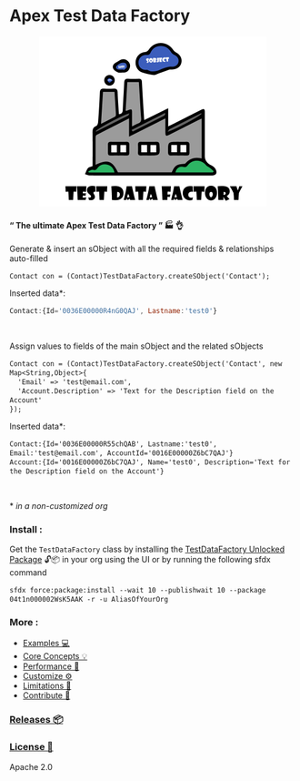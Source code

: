 # Apex Test Data Factory


<p align="center"><img src ="/docs/assets/logo.png" width="400"/></p>




#### “ The ultimate Apex Test Data Factory ” :factory: :ok_hand:

Generate & insert an sObject with all the required fields & relationships auto-filled
  ```apex
  Contact con = (Contact)TestDataFactory.createSObject('Contact');
  ```

Inserted data*:
  ```javascript
  Contact:{Id='0036E00000R4nG0QAJ', Lastname:'test0'}
  ```

<br/>

Assign values to fields of the main sObject and the related sObjects
  ```apex
  Contact con = (Contact)TestDataFactory.createSObject('Contact', new Map<String,Object>{
    'Email' => 'test@email.com',
    'Account.Description' => 'Text for the Description field on the Account'
  });
  ```
 
Inserted data*:
  ```apex
  Contact:{Id='0036E00000R55chQAB', Lastname:'test0', Email:'test@email.com', AccountId='0016E00000Z6bC7QAJ'}
  Account:{Id='0016E00000Z6bC7QAJ', Name='test0', Description='Text for the Description field on the Account'}
  ```
<br/>



  \* *in a non-customized org*
  
  
  ### Install :

Get the ``TestDataFactory`` class by installing the [TestDataFactory Unlocked Package](https://test.salesforce.com/packaging/installPackage.apexp?p0=04t1n000002WsK5AAK) 🔓📦 in your org using the UI or by running the following sfdx command

    sfdx force:package:install --wait 10 --publishwait 10 --package 04t1n000002WsK5AAK -r -u AliasOfYourOrg

  
  ### More :
* [Examples 💻](/docs/EXAMPLES.md)
* [Core Concepts 💡](/docs/CONCEPT.md)
* [Performance 🚀](/docs/PERFORMANCE.md)
* [Customize ⚙️](/docs/CUSTOMIZE.md)
* [Limitations 🛑](/docs/LIMITATIONS.md)
* [Contribute 👐](/docs/CONTRIBUTE.md)



### [Releases 📦](https://github.com/benahm/TestDataFactory/releases)
### [License 🔰](LICENSE)

Apache 2.0
